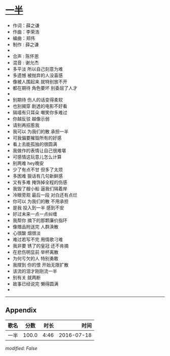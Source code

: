 # [一半](https://music.163.com/song?id=421160837)

* 作词：薛之谦
* 作曲：李荣浩
* 编曲：郑伟
* 制作 : 薛之谦
* 
* 合声 : 陈怀恩
* 混音 : 谢允杰
* 多平淡 所以自己刻意为难
* 多遗憾 被抛弃的人没喜感
* 像被人围起来 就特别放不开
* 都在期待 角色要坏 别委屈了人才
* 
* 别期待 伤人的话变得柔软
* 也别揭穿 剧透的电影不好看
* 隔墙有只耳朵 嘲笑你多难过
* 你越反驳 越像示弱
* 请别再招惹我
* 我可以 为我们的散 承担一半
* 可我偏要摧毁所有的好感
* 看上去能孤独的很圆满
* 我做作的表情让自己很难堪
* 可感情这玩意儿怎么计算
* 别两难  hey晚安
* 少了有点不甘 但多了太烦
* 多困难  狠话有几句新鲜感
* 又有多难 掩饰掉全程的伤感
* 我毁了艘小船 逼我们隔着岸
* 冷眼旁观 最后一段 对白还有点烂
* 你可以 为我们的散 不用承担
* 是我 投入到一半 感到不安
* 好过未来一点一点纠缠
* 我帮你 摘下的那颗廉价指环
* 像赠品附送完 人群涣散
* 心很酸 烟很淡
* 难过若写不完 用情歌刁难
* 我非要 锈了的皇冠 还不肯摘
* 在悲伤明显前 举杯离散
* 为何亏欠的人 特别勇敢
* 我撑到 你的恨 开始无限扩散
* 该流的泪才刚刚流一半
* 别有关  就两断
* 故事已经说完 懒得圆满
* 


---

## Appendix

|歌名|分数|时长|时间|
|:---|:---:|---:|---:|
|一半|100.0|4:46|2016-07-18

*modified: False*